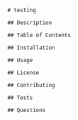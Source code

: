 
        # testing

        ## Description

        ## Table of Contents

        ## Installation

        ## Usage

        ## License

        ## Contributing

        ## Tests

        ## Questions
    